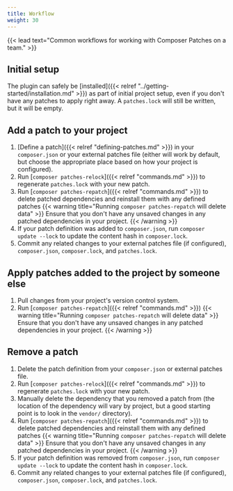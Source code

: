 ```yaml
---
title: Workflow
weight: 30
---
```


{{< lead text="Common workflows for working with Composer Patches on a team." >}}

## Initial setup

The plugin can safely be [installed]({{< relref "../getting-started/installation.md" >}}) as part of initial project setup, even if you don't have any patches to apply right away. A `patches.lock` will still be written, but it will be empty.

## Add a patch to your project

1. [Define a patch]({{< relref "defining-patches.md" >}}) in your `composer.json` or your external patches file (either will work by default, but choose the appropriate place based on how your project is configured).
2. Run [`composer patches-relock`]({{< relref "commands.md" >}}) to regenerate `patches.lock` with your new patch.
3. Run [`composer patches-repatch`]({{< relref "commands.md" >}}) to delete patched dependencies and reinstall them with any defined patches {{< warning title="Running `composer patches-repatch` will delete data" >}}
Ensure that you don't have any unsaved changes in any patched dependencies in your project.
{{< /warning >}}
4. If your patch definition was added to `composer.json`, run `composer update --lock` to update the content hash in `composer.lock`.
5. Commit any related changes to your external patches file (if configured), `composer.json`, `composer.lock`, and `patches.lock`.

## Apply patches added to the project by someone else

1. Pull changes from your project's version control system.
2. Run [`composer patches-repatch`]({{< relref "commands.md" >}}) {{< warning title="Running `composer patches-repatch` will delete data" >}}
Ensure that you don't have any unsaved changes in any patched dependencies in your project.
{{< /warning >}}

## Remove a patch

1. Delete the patch definition from your `composer.json` or external patches file.
2. Run [`composer patches-relock`]({{< relref "commands.md" >}}) to regenerate `patches.lock` with your new patch.
3. Manually delete the dependency that you removed a patch from (the location of the dependency will vary by project, but a good starting point is to look in the `vendor/` directory).
4. Run [`composer patches-repatch`]({{< relref "commands.md" >}}) to delete patched dependencies and reinstall them with any defined patches {{< warning title="Running `composer patches-repatch` will delete data" >}}
Ensure that you don't have any unsaved changes in any patched dependencies in your project.
{{< /warning >}}
5. If your patch definition was removed from  `composer.json`, run `composer update --lock` to update the content hash in `composer.lock`.
6. Commit any related changes to your external patches file (if configured), `composer.json`, `composer.lock`, and `patches.lock`.


